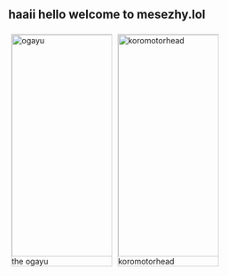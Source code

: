 ## haaii hello welcome to mesezhy.lol


<html>
<head>
<style>
div.gallery {
  margin: 5px;
  border: 1px solid #ccc;
  float: left;
  width: 180px;
}

div.gallery:hover {
  border: 1px solid #777;
}

div.gallery img {
  width: 100%;
  height: auto;
}

div.desc {
  padding: 15px;
  text-align: center;
}
</style>
</head>
<body>

<div class="gallery">
  <a target="_blank" href="https://preview.redd.it/6yo0muds83461.jpg?width=960&crop=smart&auto=webp&s=5856b06ed35c18ca6754f1e18fff2ae28f1a38ac">
    <img src="https://preview.redd.it/6yo0muds83461.jpg?width=960&crop=smart&auto=webp&s=5856b06ed35c18ca6754f1e18fff2ae28f1a38ac" alt="ogayu" width="600" height="400">
  </a>
  <div class="desc">the ogayu</div>
</div>

<div class="gallery">
  <a target="_blank" href="https://i.redd.it/wzojvdu7xzi91.jpg">
    <img src="https://i.redd.it/wzojvdu7xzi91.jpg" alt="koromotorhead" width="600" height="400">
  </a>
  <div class="desc">koromotorhead</div>

</div>
</body>
</html>
